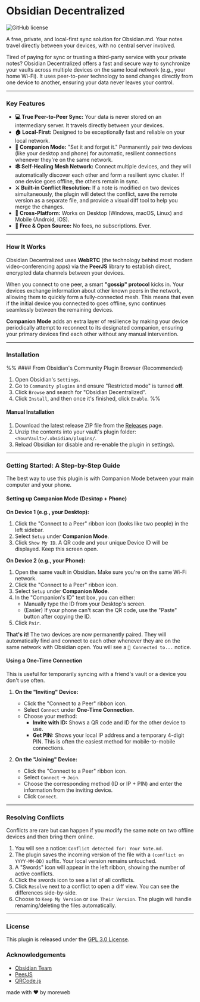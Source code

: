 # Obsidian Decentralized
![GitHub license](https://img.shields.io/github/license/iWebbIO/obsidian-decentralized)

A free, private, and local-first sync solution for Obsidian.md. Your notes travel directly between your devices, with no central server involved.

Tired of paying for sync or trusting a third-party service with your private notes? Obsidian Decentralized offers a fast and secure way to synchronize your vaults across multiple devices on the same local network (e.g., your home Wi-Fi). It uses peer-to-peer technology to send changes directly from one device to another, ensuring your data never leaves your control.

---

### Key Features
*   **💻 True Peer-to-Peer Sync:** Your data is never stored on an intermediary server. It travels directly between your devices.
*   **🏠 Local-First:** Designed to be exceptionally fast and reliable on your local network.
*   **🤖 Companion Mode:** "Set it and forget it." Permanently pair two devices (like your desktop and phone) for automatic, resilient connections whenever they're on the same network.
*   **🕸️ Self-Healing Mesh Network:** Connect multiple devices, and they will automatically discover each other and form a resilient sync cluster. If one device goes offline, the others remain in sync.
*   **⚔️ Built-in Conflict Resolution:** If a note is modified on two devices simultaneously, the plugin will detect the conflict, save the remote version as a separate file, and provide a visual diff tool to help you merge the changes.
*   **📱 Cross-Platform:** Works on Desktop (Windows, macOS, Linux) and Mobile (Android, iOS).
*   **💸 Free & Open Source:** No fees, no subscriptions. Ever.

---

### How It Works
Obsidian Decentralized uses **WebRTC** (the technology behind most modern video-conferencing apps) via the **PeerJS** library to establish direct, encrypted data channels between your devices.

When you connect to one peer, a smart **"gossip" protocol** kicks in. Your devices exchange information about other known peers in the network, allowing them to quickly form a fully-connected mesh. This means that even if the initial device you connected to goes offline, sync continues seamlessly between the remaining devices.

**Companion Mode** adds an extra layer of resilience by making your device periodically attempt to reconnect to its designated companion, ensuring your primary devices find each other without any manual intervention.

---

### Installation
%% #### From Obsidian's Community Plugin Browser (Recommended)

1.  Open Obsidian's `Settings`.
2.  Go to `Community plugins` and ensure "Restricted mode" is turned **off**.
3.  Click `Browse` and search for "Obsidian Decentralized".
4.  Click `Install`, and then once it's finished, click `Enable`. %%

#### Manual Installation

1.  Download the latest release ZIP file from the [Releases](https://github.com/iWebbIO/obsidian-decentralized/releases) page.
2.  Unzip the contents into your vault's plugin folder: `<YourVault>/.obsidian/plugins/`.
3.  Reload Obsidian (or disable and re-enable the plugin in settings).

---

### Getting Started: A Step-by-Step Guide
The best way to use this plugin is with Companion Mode between your main computer and your phone.

#### Setting up Companion Mode (Desktop + Phone)

**On Device 1 (e.g., your Desktop):**

1.  Click the "Connect to a Peer" ribbon icon (looks like two people) in the left sidebar.
2.  Select `Setup` under **Companion Mode**.
3.  Click `Show My ID`. A QR code and your unique Device ID will be displayed. Keep this screen open.

**On Device 2 (e.g., your Phone):**

1.  Open the same vault in Obsidian. Make sure you're on the same Wi-Fi network.
2.  Click the "Connect to a Peer" ribbon icon.
3.  Select `Setup` under **Companion Mode**.
4.  In the "Companion's ID" text box, you can either:
    *   Manually type the ID from your Desktop's screen.
    *   (Easier) If your phone can't scan the QR code, use the "Paste" button after copying the ID.
5.  Click `Pair`.

**That's it!** The two devices are now permanently paired. They will automatically find and connect to each other whenever they are on the same network with Obsidian open. You will see a `🤝 Connected to...` notice.

#### Using a One-Time Connection
This is useful for temporarily syncing with a friend's vault or a device you don't use often.

1.  **On the "Inviting" Device:**
    *   Click the "Connect to a Peer" ribbon icon.
    *   Select `Connect` under **One-Time Connection**.
    *   Choose your method:
        *   **Invite with ID:** Shows a QR code and ID for the other device to use.
        *   **Get PIN:** Shows your local IP address and a temporary 4-digit PIN. This is often the easiest method for mobile-to-mobile connections.

2.  **On the "Joining" Device:**
    *   Click the "Connect to a Peer" ribbon icon.
    *   Select `Connect` -> `Join`.
    *   Choose the corresponding method (ID or IP + PIN) and enter the information from the inviting device.
    *   Click `Connect`.

---

### Resolving Conflicts
Conflicts are rare but can happen if you modify the same note on two offline devices and then bring them online.

1.  You will see a notice: `Conflict detected for: Your Note.md`.
2.  The plugin saves the incoming version of the file with a `(conflict on YYYY-MM-DD)` suffix. Your local version remains untouched.
3.  A "Swords" icon will appear in the left ribbon, showing the number of active conflicts.
4.  Click the swords icon to see a list of all conflicts.
5.  Click `Resolve` next to a conflict to open a diff view. You can see the differences side-by-side.
6.  Choose to `Keep My Version` or `Use Their Version`. The plugin will handle renaming/deleting the files automatically.

---

### License
This plugin is released under the [GPL 3.0 License](LICENSE).
### Acknowledgements
* [Obsidian Team](https://obsidian.md)
* [PeerJS](https://peerjs.com/)
* [QRCode.js](https://github.com/davidshimjs/qrcodejs)

made with ❤️ by moreweb
